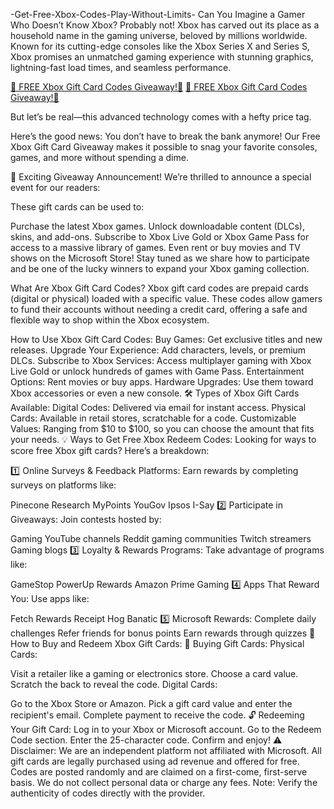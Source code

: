 -Get-Free-Xbox-Codes-Play-Without-Limits-
Can You Imagine a Gamer Who Doesn’t Know Xbox?
Probably not! Xbox has carved out its place as a household name in the gaming universe, beloved by millions worldwide. Known for its cutting-edge consoles like the Xbox Series X and Series S, Xbox promises an unmatched gaming experience with stunning graphics, lightning-fast load times, and seamless performance.

[💎 FREE Xbox Gift Card Codes Giveaway!💎](https://cutt.ly/ReZtiivh)
[💎 FREE Xbox Gift Card Codes Giveaway!💎](https://cutt.ly/ReZtiivh)

But let’s be real—this advanced technology comes with a hefty price tag.

Here’s the good news: You don’t have to break the bank anymore! Our Free Xbox Gift Card Giveaway makes it possible to snag your favorite consoles, games, and more without spending a dime.

🎉 Exciting Giveaway Announcement!
We’re thrilled to announce a special event for our readers:

These gift cards can be used to:

Purchase the latest Xbox games.
Unlock downloadable content (DLCs), skins, and add-ons.
Subscribe to Xbox Live Gold or Xbox Game Pass for access to a massive library of games.
Even rent or buy movies and TV shows on the Microsoft Store!
Stay tuned as we share how to participate and be one of the lucky winners to expand your Xbox gaming collection.

What Are Xbox Gift Card Codes?
Xbox gift card codes are prepaid cards (digital or physical) loaded with a specific value. These codes allow gamers to fund their accounts without needing a credit card, offering a safe and flexible way to shop within the Xbox ecosystem.

How to Use Xbox Gift Card Codes:
Buy Games: Get exclusive titles and new releases.
Upgrade Your Experience: Add characters, levels, or premium DLCs.
Subscribe to Xbox Services: Access multiplayer gaming with Xbox Live Gold or unlock hundreds of games with Game Pass.
Entertainment Options: Rent movies or buy apps.
Hardware Upgrades: Use them toward Xbox accessories or even a new console.
🛠️ Types of Xbox Gift Cards Available:
Digital Codes: Delivered via email for instant access.
Physical Cards: Available in retail stores, scratchable for a code.
Customizable Values: Ranging from $10 to $100, so you can choose the amount that fits your needs.
💡 Ways to Get Free Xbox Redeem Codes:
Looking for ways to score free Xbox gift cards? Here’s a breakdown:

1️⃣ Online Surveys & Feedback Platforms:
Earn rewards by completing surveys on platforms like:

Pinecone Research
MyPoints
YouGov
Ipsos I-Say
2️⃣ Participate in Giveaways:
Join contests hosted by:

Gaming YouTube channels
Reddit gaming communities
Twitch streamers
Gaming blogs
3️⃣ Loyalty & Rewards Programs:
Take advantage of programs like:

GameStop PowerUp Rewards
Amazon Prime Gaming
4️⃣ Apps That Reward You:
Use apps like:

Fetch Rewards
Receipt Hog
Banatic
5️⃣ Microsoft Rewards:
Complete daily challenges
Refer friends for bonus points
Earn rewards through quizzes
🎁 How to Buy and Redeem Xbox Gift Cards:
🛒 Buying Gift Cards:
Physical Cards:

Visit a retailer like a gaming or electronics store.
Choose a card value.
Scratch the back to reveal the code.
Digital Cards:

Go to the Xbox Store or Amazon.
Pick a gift card value and enter the recipient's email.
Complete payment to receive the code.
🔓 Redeeming Your Gift Card:
Log in to your Xbox or Microsoft account.
Go to the Redeem Code section.
Enter the 25-character code.
Confirm and enjoy!
⚠️ Disclaimer:
We are an independent platform not affiliated with Microsoft.
All gift cards are legally purchased using ad revenue and offered for free.
Codes are posted randomly and are claimed on a first-come, first-serve basis.
We do not collect personal data or charge any fees.
Note: Verify the authenticity of codes directly with the provider.
